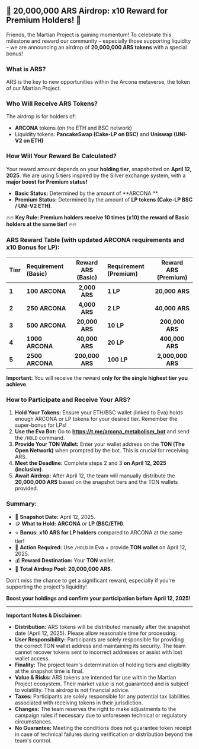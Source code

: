 ## 🚀 20,000,000 ARS Airdrop: x10 Reward for Premium Holders! 🚀

Friends, the Martian Project is gaining momentum! To celebrate this milestone and reward our community – especially those supporting liquidity – we are announcing an airdrop of **20,000,000 ARS tokens** with a special bonus!

### What is ARS?

ARS is the key to new opportunities within the Arcona metaverse, the token of our Martian Project.

### Who Will Receive ARS Tokens?

The airdrop is for holders of:
*   **ARCONA** tokens (on the ETH and BSC network)
*   Liquidity tokens: **PancakeSwap (Cake-LP on BSC)** and **Uniswap (UNI-V2 on ETH)**

### How Will Your Reward Be Calculated?

Your reward amount depends on your **holding tier**, snapshotted on **April 12, 2025**. We are using 5 tiers inspired by the Silver exchange system, with a **major boost for Premium status!**

*   **Basic Status:** Determined by the amount of **ARCONA **. 
*   **Premium Status:** Determined by the amount of **LP tokens (Cake-LP BSC / UNI-V2 ETH)**.

🔥🔥 **Key Rule: Premium holders receive 10 times (x10) the reward of Basic holders at the same tier!** 🔥🔥

### ARS Reward Table (with updated ARCONA requirements and x10 Bonus for LP):

| Tier  | Requirement (Basic) | Reward ARS (Basic) | Requirement (Premium) | Reward ARS (Premium) |
| :---- | :-------------------- | :-----------------: | :-------------------- | :-------------------: |
| **1** | **100 ARCONA**        |    **2,000 ARS**    | **1 LP**              |    **20,000 ARS**     |
| **2** | **250 ARCONA**        |    **4,000 ARS**    | **2 LP**              |    **40,000 ARS**     |
| **3** | **500 ARCONA**        |   **20,000 ARS**    | **10 LP**             |   **200,000 ARS**     |
| **4** | **1000 ARCONA**       |   **40,000 ARS**    | **20 LP**             |   **400,000 ARS**     |
| **5** | **2500 ARCONA**       |  **200,000 ARS**    | **100 LP**            | **2,000,000 ARS**     |

**Important:** You will receive the reward **only for the single highest tier you achieve**.

### How to Participate and Receive Your ARS?

1.  **Hold Your Tokens:** Ensure your ETH/BSC wallet (linked to Eva) holds enough ARCONA or LP tokens for your desired tier. Remember the super-bonus for LPs!
2.  **Use the Eva Bot:** Go to **https://t.me/arcona_metabolism_bot** and send the `/HOLD` command.
3.  **Provide Your TON Wallet:** Enter your wallet address on the **TON (The Open Network)** when prompted by the bot. This is crucial for receiving ARS.
4.  **Meet the Deadline:** Complete steps 2 and 3 **on April 12, 2025 (inclusive)**.
5.  **Await Airdrop:** After April 12, the team will manually distribute the **20,000,000 ARS** based on the snapshot tiers and the TON wallets provided.

### Summary:

*   📅 **Snapshot Date:** April 12, 2025.
*   🪙 **What to Hold:** **ARCONA** *or* **LP (BSC/ETH)**.
*   ⭐️ **Bonus:** **x10 ARS for LP holders** compared to ARCONA at the same tier!
*   🤖 **Action Required:** Use `/HOLD` in Eva + provide **TON wallet** on April 12, 2025.
*   💰 **Reward Destination:** Your **TON** wallet.
*   🎁 **Total Airdrop Pool:** **20,000,000 ARS**.

Don't miss the chance to get a significant reward, especially if you're supporting the project's liquidity!

**Boost your holdings and confirm your participation before April 12, 2025!**

---
**Important Notes & Disclaimer:**

*   **Distribution:** ARS tokens will be distributed manually after the snapshot date (April 12, 2025). Please allow reasonable time for processing.
*   **User Responsibility:** Participants are solely responsible for providing the correct TON wallet address and maintaining its security. The team cannot recover tokens sent to incorrect addresses or assist with lost wallet access.
*   **Finality:** The project team's determination of holding tiers and eligibility at the snapshot time is final.
*   **Value & Risks:** ARS tokens are intended for use within the Martian Project ecosystem. Their market value is not guaranteed and is subject to volatility. This airdrop is not financial advice.
*   **Taxes:** Participants are solely responsible for any potential tax liabilities associated with receiving tokens in their jurisdiction.
*   **Changes:** The team reserves the right to make adjustments to the campaign rules if necessary due to unforeseen technical or regulatory circumstances.
*   **No Guarantee:** Meeting the conditions does not guarantee token receipt in case of technical failures during verification or distribution beyond the team's control.
